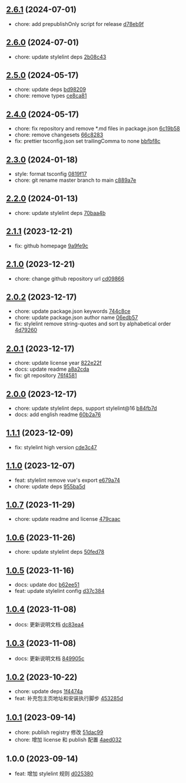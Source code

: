 ## [2.6.1](https://github.com/tomjs/config/compare/stylelint%402.6.0...stylelint%402.6.1) (2024-07-01)

- chore: add prepublishOnly script for release [d78eb9f](https://github.com/tomjs/config/commit/d78eb9f)

## [2.6.0](https://github.com/tomjs/config/compare/%40tomjs%2Fstylelint%402.5.0...stylelint%402.6.0) (2024-07-01)

- chore: update stylelint deps [2b08c43](https://github.com/tomjs/config/commit/2b08c43)

## [2.5.0](https://github.com/tomjs/config/compare/%40tomjs%2Fstylelint%402.4.0...%40tomjs%2Fstylelint%402.5.0) (2024-05-17)

- chore: update deps [bd98209](https://github.com/tomjs/config/commit/bd98209)
- chore: remove types [ce8ca81](https://github.com/tomjs/config/commit/ce8ca81)

## [2.4.0](https://github.com/tomjs/config/compare/%40tomjs%2Fstylelint%402.3.0...%40tomjs%2Fstylelint%402.4.0) (2024-05-17)

- chore: fix repository and remove \*.md files in package.json [6c19b58](https://github.com/tomjs/config/commit/6c19b58)
- chore: remove changesets [66c8283](https://github.com/tomjs/config/commit/66c8283)
- fix: prettier tsconfig.json set trailingComma to none [bbfbf8c](https://github.com/tomjs/config/commit/bbfbf8c)

## [2.3.0](https://github.com/tomjs/config/compare/%40tomjs%2Fstylelint%402.2.0...%40tomjs%2Fstylelint%402.3.0) (2024-01-18)

- style: format tsconfig [0819f17](https://github.com/tomjs/config/commit/0819f17)
- chore: git rename master branch to main [c889a7e](https://github.com/tomjs/config/commit/c889a7e)

## [2.2.0](https://github.com/tomjs/config/compare/%40tomjs%2Fstylelint%402.1.1...%40tomjs%2Fstylelint%402.2.0) (2024-01-13)

- chore: update stylelint deps [70baa4b](https://github.com/tomjs/config/commit/70baa4b)

## [2.1.1](https://github.com/tomjs/config/compare/%40tomjs%2Fstylelint%402.1.0...%40tomjs%2Fstylelint%402.1.1) (2023-12-21)

- fix: github homepage [9a9fe9c](https://github.com/tomjs/config/commit/9a9fe9c)

## [2.1.0](https://github.com/tomjs/config/compare/%40tomjs%2Fstylelint%402.0.2...%40tomjs%2Fstylelint%402.1.0) (2023-12-21)

- chore: change github repository url [cd09866](https://github.com/tomjs/config/commit/cd09866)

## [2.0.2](https://github.com/tomjs/config/compare/%40tomjs%2Fstylelint%402.0.1...%40tomjs%2Fstylelint%402.0.2) (2023-12-17)

- chore: update package.json keywords [744c8ce](https://github.com/tomjs/config/commit/744c8ce)
- chore: update package.json author name [06edb57](https://github.com/tomjs/config/commit/06edb57)
- fix: stylelint remove string-quotes and sort by alphabetical order [4d79260](https://github.com/tomjs/config/commit/4d79260)

## [2.0.1](https://github.com/tomjs/config/compare/%40tomjs%2Fstylelint%402.0.0...%40tomjs%2Fstylelint%402.0.1) (2023-12-17)

- chore: update license year [822e22f](https://github.com/tomjs/config/commit/822e22f)
- docs: update readme [a8a2cda](https://github.com/tomjs/config/commit/a8a2cda)
- fix: git repository [76f4581](https://github.com/tomjs/config/commit/76f4581)

## [2.0.0](https://github.com/tomjs/config/compare/%40tomjs%2Fstylelint%401.1.1...%40tomjs%2Fstylelint%402.0.0) (2023-12-17)

- chore: update stylelint deps, support stylelint@16 [b84fb7d](https://github.com/tomjs/config/commit/b84fb7d)
- docs: add english readme [60b2a76](https://github.com/tomjs/config/commit/60b2a76)

## [1.1.1](https://github.com/tomjs/config/compare/%40tomjs%2Fstylelint%401.1.0...%40tomjs%2Fstylelint%401.1.1) (2023-12-09)

- fix: stylelint high version [cde3c47](https://github.com/tomjs/config/commit/cde3c47)

## [1.1.0](https://github.com/tomjs/config/compare/%40tomjs%2Fstylelint%401.0.7...%40tomjs%2Fstylelint%401.1.0) (2023-12-07)

- feat: stylelint remove vue's export [e679a74](https://github.com/tomjs/config/commit/e679a74)
- chore: update deps [955ba5d](https://github.com/tomjs/config/commit/955ba5d)

## [1.0.7](https://github.com/tomjs/config/compare/%40tomjs%2Fstylelint%401.0.6...%40tomjs%2Fstylelint%401.0.7) (2023-11-29)

- chore: update readme and license [479caac](https://github.com/tomjs/config/commit/479caac)

## [1.0.6](https://github.com/tomjs/config/compare/%40tomjs%2Fstylelint%401.0.5...%40tomjs%2Fstylelint%401.0.6) (2023-11-26)

- chore: update stylelint deps [50fed78](https://github.com/tomjs/config/commit/50fed78)

## [1.0.5](https://github.com/tomjs/config/compare/%40tomjs%2Fstylelint%401.0.4...%40tomjs%2Fstylelint%401.0.5) (2023-11-16)

- docs: update doc [b62ee51](https://github.com/tomjs/config/commit/b62ee51)
- feat: update stylelint config [d37c384](https://github.com/tomjs/config/commit/d37c384)

## [1.0.4](https://github.com/tomjs/config/compare/%40tomjs%2Fstylelint%401.0.3...%40tomjs%2Fstylelint%401.0.4) (2023-11-08)

- docs: 更新说明文档 [dc83ea4](https://github.com/tomjs/config/commit/dc83ea4)

## [1.0.3](https://github.com/tomjs/config/compare/%40tomjs%2Fstylelint%401.0.2...%40tomjs%2Fstylelint%401.0.3) (2023-11-08)

- docs: 更新说明文档 [849905c](https://github.com/tomjs/config/commit/849905c)

## [1.0.2](https://github.com/tomjs/config/compare/%40tomjs%2Fstylelint%401.0.1...%40tomjs%2Fstylelint%401.0.2) (2023-10-22)

- chore: update deps [1f4474a](https://github.com/tomjs/config/commit/1f4474a)
- feat: 补充包主页地址和安装执行脚步 [453285d](https://github.com/tomjs/config/commit/453285d)

## [1.0.1](https://github.com/tomjs/config/compare/%40tomjs%2Fstylelint%401.0.0...%40tomjs%2Fstylelint%401.0.1) (2023-09-14)

- chore: publish registry 修改 [51dac99](https://github.com/tomjs/config/commit/51dac99)
- chore: 增加 license 和 publish 配置 [4aed032](https://github.com/tomjs/config/commit/4aed032)

## 1.0.0 (2023-09-14)

- feat: 增加 stylelint 规则 [d025380](https://github.com/tomjs/config/commit/d025380)
